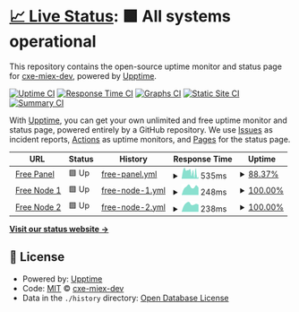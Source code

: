 # [📈 Live Status](https://cxe-miex-dev.github.io/uptimes): <!--live status--> **🟩 All systems operational**

This repository contains the open-source uptime monitor and status page for [cxe-miex-dev](https://cxe-miex-dev.github.io/uptimes), powered by [Upptime](https://github.com/upptime/upptime).

[![Uptime CI](https://github.com/cxe-miex-dev/uptimes/workflows/Uptime%20CI/badge.svg)](https://github.com/cxe-miex-dev/uptimes/actions?query=workflow%3A%22Uptime+CI%22)
[![Response Time CI](https://github.com/cxe-miex-dev/uptimes/workflows/Response%20Time%20CI/badge.svg)](https://github.com/cxe-miex-dev/uptimes/actions?query=workflow%3A%22Response+Time+CI%22)
[![Graphs CI](https://github.com/cxe-miex-dev/uptimes/workflows/Graphs%20CI/badge.svg)](https://github.com/cxe-miex-dev/uptimes/actions?query=workflow%3A%22Graphs+CI%22)
[![Static Site CI](https://github.com/cxe-miex-dev/uptimes/workflows/Static%20Site%20CI/badge.svg)](https://github.com/cxe-miex-dev/uptimes/actions?query=workflow%3A%22Static+Site+CI%22)
[![Summary CI](https://github.com/cxe-miex-dev/uptimes/workflows/Summary%20CI/badge.svg)](https://github.com/cxe-miex-dev/uptimes/actions?query=workflow%3A%22Summary+CI%22)

With [Upptime](https://upptime.js.org), you can get your own unlimited and free uptime monitor and status page, powered entirely by a GitHub repository. We use [Issues](https://github.com/cxe-miex-dev/uptimes/issues) as incident reports, [Actions](https://github.com/cxe-miex-dev/uptimes/actions) as uptime monitors, and [Pages](https://cxe-miex-dev.github.io/uptimes) for the status page.

<!--start: status pages-->
<!-- This summary is generated by Upptime (https://github.com/upptime/upptime) -->
<!-- Do not edit this manually, your changes will be overwritten -->
<!-- prettier-ignore -->
| URL | Status | History | Response Time | Uptime |
| --- | ------ | ------- | ------------- | ------ |
| <img alt="" src="https://icons.duckduckgo.com/ip3/dev-free.miexcloud.studio.ico" height="13"> [Free Panel](https://dev-free.miexcloud.studio/) | 🟩 Up | [free-panel.yml](https://github.com/cxe-miex-dev/uptimes/commits/HEAD/history/free-panel.yml) | <details><summary><img alt="Response time graph" src="./graphs/free-panel/response-time-week.png" height="20"> 535ms</summary><br><a href="https://uptime.scoodev.my.id/history/free-panel"><img alt="Response time 692" src="https://img.shields.io/endpoint?url=https%3A%2F%2Fraw.githubusercontent.com%2Fcxe-miex-dev%2Fuptimes%2FHEAD%2Fapi%2Ffree-panel%2Fresponse-time.json"></a><br><a href="https://uptime.scoodev.my.id/history/free-panel"><img alt="24-hour response time 383" src="https://img.shields.io/endpoint?url=https%3A%2F%2Fraw.githubusercontent.com%2Fcxe-miex-dev%2Fuptimes%2FHEAD%2Fapi%2Ffree-panel%2Fresponse-time-day.json"></a><br><a href="https://uptime.scoodev.my.id/history/free-panel"><img alt="7-day response time 535" src="https://img.shields.io/endpoint?url=https%3A%2F%2Fraw.githubusercontent.com%2Fcxe-miex-dev%2Fuptimes%2FHEAD%2Fapi%2Ffree-panel%2Fresponse-time-week.json"></a><br><a href="https://uptime.scoodev.my.id/history/free-panel"><img alt="30-day response time 692" src="https://img.shields.io/endpoint?url=https%3A%2F%2Fraw.githubusercontent.com%2Fcxe-miex-dev%2Fuptimes%2FHEAD%2Fapi%2Ffree-panel%2Fresponse-time-month.json"></a><br><a href="https://uptime.scoodev.my.id/history/free-panel"><img alt="1-year response time 692" src="https://img.shields.io/endpoint?url=https%3A%2F%2Fraw.githubusercontent.com%2Fcxe-miex-dev%2Fuptimes%2FHEAD%2Fapi%2Ffree-panel%2Fresponse-time-year.json"></a></details> | <details><summary><a href="https://uptime.scoodev.my.id/history/free-panel">88.37%</a></summary><a href="https://uptime.scoodev.my.id/history/free-panel"><img alt="All-time uptime 95.16%" src="https://img.shields.io/endpoint?url=https%3A%2F%2Fraw.githubusercontent.com%2Fcxe-miex-dev%2Fuptimes%2FHEAD%2Fapi%2Ffree-panel%2Fuptime.json"></a><br><a href="https://uptime.scoodev.my.id/history/free-panel"><img alt="24-hour uptime 18.59%" src="https://img.shields.io/endpoint?url=https%3A%2F%2Fraw.githubusercontent.com%2Fcxe-miex-dev%2Fuptimes%2FHEAD%2Fapi%2Ffree-panel%2Fuptime-day.json"></a><br><a href="https://uptime.scoodev.my.id/history/free-panel"><img alt="7-day uptime 88.37%" src="https://img.shields.io/endpoint?url=https%3A%2F%2Fraw.githubusercontent.com%2Fcxe-miex-dev%2Fuptimes%2FHEAD%2Fapi%2Ffree-panel%2Fuptime-week.json"></a><br><a href="https://uptime.scoodev.my.id/history/free-panel"><img alt="30-day uptime 95.16%" src="https://img.shields.io/endpoint?url=https%3A%2F%2Fraw.githubusercontent.com%2Fcxe-miex-dev%2Fuptimes%2FHEAD%2Fapi%2Ffree-panel%2Fuptime-month.json"></a><br><a href="https://uptime.scoodev.my.id/history/free-panel"><img alt="1-year uptime 95.16%" src="https://img.shields.io/endpoint?url=https%3A%2F%2Fraw.githubusercontent.com%2Fcxe-miex-dev%2Fuptimes%2FHEAD%2Fapi%2Ffree-panel%2Fuptime-year.json"></a></details>
| <img alt="" src="https://icons.duckduckgo.com/ip3/null.ico" height="13"> [Free Node 1](node1.miexcloud.studio) | 🟩 Up | [free-node-1.yml](https://github.com/cxe-miex-dev/uptimes/commits/HEAD/history/free-node-1.yml) | <details><summary><img alt="Response time graph" src="./graphs/free-node-1/response-time-week.png" height="20"> 248ms</summary><br><a href="https://uptime.scoodev.my.id/history/free-node-1"><img alt="Response time 265" src="https://img.shields.io/endpoint?url=https%3A%2F%2Fraw.githubusercontent.com%2Fcxe-miex-dev%2Fuptimes%2FHEAD%2Fapi%2Ffree-node-1%2Fresponse-time.json"></a><br><a href="https://uptime.scoodev.my.id/history/free-node-1"><img alt="24-hour response time 227" src="https://img.shields.io/endpoint?url=https%3A%2F%2Fraw.githubusercontent.com%2Fcxe-miex-dev%2Fuptimes%2FHEAD%2Fapi%2Ffree-node-1%2Fresponse-time-day.json"></a><br><a href="https://uptime.scoodev.my.id/history/free-node-1"><img alt="7-day response time 248" src="https://img.shields.io/endpoint?url=https%3A%2F%2Fraw.githubusercontent.com%2Fcxe-miex-dev%2Fuptimes%2FHEAD%2Fapi%2Ffree-node-1%2Fresponse-time-week.json"></a><br><a href="https://uptime.scoodev.my.id/history/free-node-1"><img alt="30-day response time 265" src="https://img.shields.io/endpoint?url=https%3A%2F%2Fraw.githubusercontent.com%2Fcxe-miex-dev%2Fuptimes%2FHEAD%2Fapi%2Ffree-node-1%2Fresponse-time-month.json"></a><br><a href="https://uptime.scoodev.my.id/history/free-node-1"><img alt="1-year response time 265" src="https://img.shields.io/endpoint?url=https%3A%2F%2Fraw.githubusercontent.com%2Fcxe-miex-dev%2Fuptimes%2FHEAD%2Fapi%2Ffree-node-1%2Fresponse-time-year.json"></a></details> | <details><summary><a href="https://uptime.scoodev.my.id/history/free-node-1">100.00%</a></summary><a href="https://uptime.scoodev.my.id/history/free-node-1"><img alt="All-time uptime 100.00%" src="https://img.shields.io/endpoint?url=https%3A%2F%2Fraw.githubusercontent.com%2Fcxe-miex-dev%2Fuptimes%2FHEAD%2Fapi%2Ffree-node-1%2Fuptime.json"></a><br><a href="https://uptime.scoodev.my.id/history/free-node-1"><img alt="24-hour uptime 100.00%" src="https://img.shields.io/endpoint?url=https%3A%2F%2Fraw.githubusercontent.com%2Fcxe-miex-dev%2Fuptimes%2FHEAD%2Fapi%2Ffree-node-1%2Fuptime-day.json"></a><br><a href="https://uptime.scoodev.my.id/history/free-node-1"><img alt="7-day uptime 100.00%" src="https://img.shields.io/endpoint?url=https%3A%2F%2Fraw.githubusercontent.com%2Fcxe-miex-dev%2Fuptimes%2FHEAD%2Fapi%2Ffree-node-1%2Fuptime-week.json"></a><br><a href="https://uptime.scoodev.my.id/history/free-node-1"><img alt="30-day uptime 100.00%" src="https://img.shields.io/endpoint?url=https%3A%2F%2Fraw.githubusercontent.com%2Fcxe-miex-dev%2Fuptimes%2FHEAD%2Fapi%2Ffree-node-1%2Fuptime-month.json"></a><br><a href="https://uptime.scoodev.my.id/history/free-node-1"><img alt="1-year uptime 100.00%" src="https://img.shields.io/endpoint?url=https%3A%2F%2Fraw.githubusercontent.com%2Fcxe-miex-dev%2Fuptimes%2FHEAD%2Fapi%2Ffree-node-1%2Fuptime-year.json"></a></details>
| <img alt="" src="https://icons.duckduckgo.com/ip3/null.ico" height="13"> [Free Node 2](node2.miexcloud.studio) | 🟩 Up | [free-node-2.yml](https://github.com/cxe-miex-dev/uptimes/commits/HEAD/history/free-node-2.yml) | <details><summary><img alt="Response time graph" src="./graphs/free-node-2/response-time-week.png" height="20"> 238ms</summary><br><a href="https://uptime.scoodev.my.id/history/free-node-2"><img alt="Response time 265" src="https://img.shields.io/endpoint?url=https%3A%2F%2Fraw.githubusercontent.com%2Fcxe-miex-dev%2Fuptimes%2FHEAD%2Fapi%2Ffree-node-2%2Fresponse-time.json"></a><br><a href="https://uptime.scoodev.my.id/history/free-node-2"><img alt="24-hour response time 220" src="https://img.shields.io/endpoint?url=https%3A%2F%2Fraw.githubusercontent.com%2Fcxe-miex-dev%2Fuptimes%2FHEAD%2Fapi%2Ffree-node-2%2Fresponse-time-day.json"></a><br><a href="https://uptime.scoodev.my.id/history/free-node-2"><img alt="7-day response time 238" src="https://img.shields.io/endpoint?url=https%3A%2F%2Fraw.githubusercontent.com%2Fcxe-miex-dev%2Fuptimes%2FHEAD%2Fapi%2Ffree-node-2%2Fresponse-time-week.json"></a><br><a href="https://uptime.scoodev.my.id/history/free-node-2"><img alt="30-day response time 265" src="https://img.shields.io/endpoint?url=https%3A%2F%2Fraw.githubusercontent.com%2Fcxe-miex-dev%2Fuptimes%2FHEAD%2Fapi%2Ffree-node-2%2Fresponse-time-month.json"></a><br><a href="https://uptime.scoodev.my.id/history/free-node-2"><img alt="1-year response time 265" src="https://img.shields.io/endpoint?url=https%3A%2F%2Fraw.githubusercontent.com%2Fcxe-miex-dev%2Fuptimes%2FHEAD%2Fapi%2Ffree-node-2%2Fresponse-time-year.json"></a></details> | <details><summary><a href="https://uptime.scoodev.my.id/history/free-node-2">100.00%</a></summary><a href="https://uptime.scoodev.my.id/history/free-node-2"><img alt="All-time uptime 100.00%" src="https://img.shields.io/endpoint?url=https%3A%2F%2Fraw.githubusercontent.com%2Fcxe-miex-dev%2Fuptimes%2FHEAD%2Fapi%2Ffree-node-2%2Fuptime.json"></a><br><a href="https://uptime.scoodev.my.id/history/free-node-2"><img alt="24-hour uptime 100.00%" src="https://img.shields.io/endpoint?url=https%3A%2F%2Fraw.githubusercontent.com%2Fcxe-miex-dev%2Fuptimes%2FHEAD%2Fapi%2Ffree-node-2%2Fuptime-day.json"></a><br><a href="https://uptime.scoodev.my.id/history/free-node-2"><img alt="7-day uptime 100.00%" src="https://img.shields.io/endpoint?url=https%3A%2F%2Fraw.githubusercontent.com%2Fcxe-miex-dev%2Fuptimes%2FHEAD%2Fapi%2Ffree-node-2%2Fuptime-week.json"></a><br><a href="https://uptime.scoodev.my.id/history/free-node-2"><img alt="30-day uptime 100.00%" src="https://img.shields.io/endpoint?url=https%3A%2F%2Fraw.githubusercontent.com%2Fcxe-miex-dev%2Fuptimes%2FHEAD%2Fapi%2Ffree-node-2%2Fuptime-month.json"></a><br><a href="https://uptime.scoodev.my.id/history/free-node-2"><img alt="1-year uptime 100.00%" src="https://img.shields.io/endpoint?url=https%3A%2F%2Fraw.githubusercontent.com%2Fcxe-miex-dev%2Fuptimes%2FHEAD%2Fapi%2Ffree-node-2%2Fuptime-year.json"></a></details>

<!--end: status pages-->

[**Visit our status website →**](https://cxe-miex-dev.github.io/uptimes)

## 📄 License

- Powered by: [Upptime](https://github.com/upptime/upptime)
- Code: [MIT](./LICENSE) © [cxe-miex-dev](https://cxe-miex-dev.github.io/uptimes)
- Data in the `./history` directory: [Open Database License](https://opendatacommons.org/licenses/odbl/1-0/)
